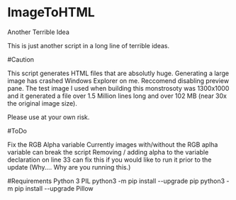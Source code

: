 # ImageToHTML
Another Terrible Idea

This is just another script in a long line of terrible ideas.

#Caution

This script generates HTML files that are absolutly huge.  Generating a large image has crashed Windows Explorer on me.  Reccomend disabling preview pane.
The test image I used when building this monstrosoty was 1300x1000 and it generated a file over 1.5 Million lines long and over 102 MB (near 30x the original image size).

Please use at your own risk.

#ToDo

Fix the RGB Alpha variable
  Currently images with/without the RGB aplha variable can break the script
  Removing / adding alpha to the variable declaration on line 33 can fix this if you would like to run it prior to the update (Why.... Why are you running this.)

#Requirements
Python 3
PIL
  python3 -m pip install --upgrade pip
  python3 -m pip install --upgrade Pillow
  
  
